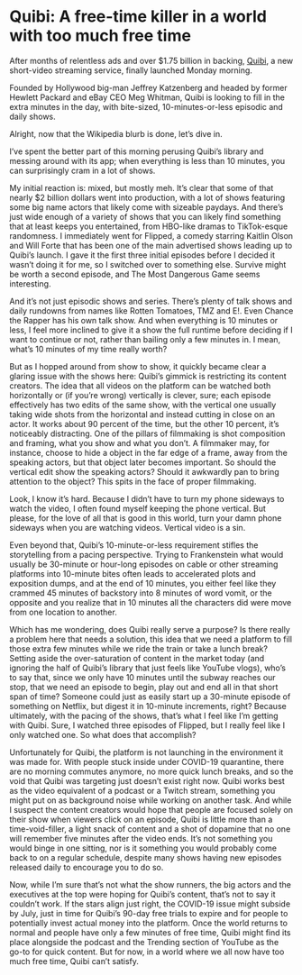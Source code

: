 # Quibi: A free-time killer in a world with too much free time

After months of relentless ads and over $1.75 billion in backing, [Quibi](https://web.archive.org/web/20200806174443/https://quibi.com/), a new short-video streaming service, finally launched Monday morning.

Founded by Hollywood big-man Jeffrey Katzenberg and headed by former Hewlett Packard and eBay CEO Meg Whitman, Quibi is looking to fill in the extra minutes in the day, with bite-sized, 10-minutes-or-less episodic and daily shows.

Alright, now that the Wikipedia blurb is done, let’s dive in.

I’ve spent the better part of this morning perusing Quibi’s library and messing around with its app; when everything is less than 10 minutes, you can surprisingly cram in a lot of shows.

My initial reaction is: mixed, but mostly meh. It’s clear that some of that nearly $2 billion dollars went into production, with a lot of shows featuring some big name actors that likely come with sizeable paydays. And there’s just wide enough of a variety of shows that you can likely find something that at least keeps you entertained, from HBO-like dramas to TikTok-esque randomness. I immediately went for Flipped, a comedy starring Kaitlin Olson and Will Forte that has been one of the main advertised shows leading up to Quibi’s launch. I gave it the first three initial episodes before I decided it wasn’t doing it for me, so I switched over to something else. Survive might be worth a second episode, and The Most Dangerous Game seems interesting.

And it’s not just episodic shows and series. There’s plenty of talk shows and daily rundowns from names like Rotten Tomatoes, TMZ and E!. Even Chance the Rapper has his own talk show. And when everything is 10 minutes or less, I feel more inclined to give it a show the full runtime before deciding if I want to continue or not, rather than bailing only a few minutes in. I mean, what’s 10 minutes of my time really worth?

But as I hopped around from show to show, it quickly became clear a glaring issue with the shows here: Quibi’s gimmick is restricting its content creators.
The idea that all videos on the platform can be watched both horizontally or (if you’re wrong) vertically is clever, sure; each episode effectively has two edits of the same show, with the vertical one usually taking wide shots from the horizontal and instead cutting in close on an actor. It works about 90 percent of the time, but the other 10 percent, it’s noticeably distracting. One of the pillars of filmmaking is shot composition and framing, what you show and what you don’t. A filmmaker may, for instance, choose to hide a object in the far edge of a frame, away from the speaking actors, but that object later becomes important. So should the vertical edit show the speaking actors? Should it awkwardly pan to bring attention to the object? This spits in the face of proper filmmaking.

Look, I know it’s hard. Because I didn’t have to turn my phone sideways to watch the video, I often found myself keeping the phone vertical. But please, for the love of all that is good in this world, turn your damn phone sideways when you are watching videos. Vertical video is a sin.

Even beyond that, Quibi’s 10-minute-or-less requirement stifles the storytelling from a pacing perspective. Trying to Frankenstein what would usually be 30-minute or hour-long episodes on cable or other streaming platforms into 10-minute bites often leads to accelerated plots and exposition dumps, and at the end of 10 minutes, you either feel like they crammed 45 minutes of backstory into 8 minutes of word vomit, or the opposite and you realize that in 10 minutes all the characters did were move from one location to another.

Which has me wondering, does Quibi really serve a purpose? Is there really a problem here that needs a solution, this idea that we need a platform to fill those extra few minutes while we ride the train or take a lunch break? Setting aside the over-saturation of content in the market today (and ignoring the half of Quibi’s library that just feels like YouTube vlogs), who’s to say that, since we only have 10 minutes until the subway reaches our stop, that we need an episode to begin, play out and end all in that short span of time? Someone could just as easily start up a 30-minute episode of something on Netflix, but digest it in 10-minute increments, right? Because ultimately, with the pacing of the shows, that’s what I feel like I’m getting with Quibi. Sure, I watched three episodes of Flipped, but I really feel like I only watched one. So what does that accomplish?

Unfortunately for Quibi, the platform is not launching in the environment it was made for. With people stuck inside under COVID-19 quarantine, there are no morning commutes anymore, no more quick lunch breaks, and so the void that Quibi was targeting just doesn’t exist right now. Quibi works best as the video equivalent of a podcast or a Twitch stream, something you might put on as background noise while working on another task. And while I suspect the content creators would hope that people are focused solely on their show when viewers click on an episode, Quibi is little more than a time-void-filler, a light snack of content and a shot of dopamine that no one will remember five minutes after the video ends. It’s not something you would binge in one sitting, nor is it something you would probably come back to on a regular schedule, despite many shows having new episodes released daily to encourage you to do so.

Now, while I’m sure that’s not what the show runners, the big actors and the executives at the top were hoping for Quibi’s content, that’s not to say it couldn’t work. If the stars align just right, the COVID-19 issue might subside by July, just in time for Quibi’s 90-day free trials to expire and for people to potentially invest actual money into the platform. Once the world returns to normal and people have only a few minutes of free time, Quibi might find its place alongside the podcast and the Trending section of YouTube as the go-to for quick content. But for now, in a world where we all now have too much free time, Quibi can’t satisfy.
